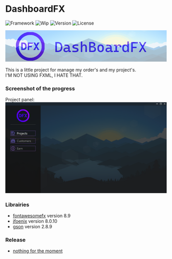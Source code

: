 # DashboardFX

![Framework](https://img.shields.io/badge/FrameWork-JavaFX-blue.svg?style=for-the-badge)
![Wip](https://img.shields.io/badge/WIP-Yes-cyan.svg?style=for-the-badge)
![Version](https://img.shields.io/badge/Version-Snapshot_0.0.1-green.svg?style=for-the-badge)
![License](https://img.shields.io/badge/License-GPL--3.0-orange.svg?style=for-the-badge)

![Banner](screenshots/banner.png?raw=true "Banner")


This is a little project for manage my order's and my project's.<br>
I'M NOT USING FXML, I HATE THAT.

### Screenshot of the progress

Project panel:
![Project Panel](screenshots/project_panel.png?raw=true "Project Panel")

### Librairies
- [fontawesomefx](https://bitbucket.org/Jerady/fontawesomefx) version 8.9
- [jfoenix](http://www.jfoenix.com/) version 8.0.10
- [gson](https://github.com/google/gson) version 2.8.9
### Release

- [nothing for the moment](#)